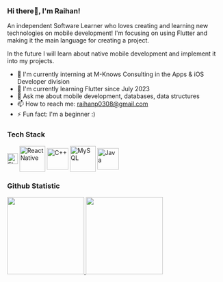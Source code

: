 ### Hi there👋, I'm Raihan! 

An independent Software Learner who loves creating and learning new technologies on mobile development! I'm focusing on using Flutter and making it the main language for creating a project.

In the future I will learn about native mobile development and implement it into my projects.

- 🔭 I'm currently interning at M-Knows Consulting in the Apps & iOS Developer division
- 🌱 I'm currently learning Flutter since July 2023
- 💬 Ask me about mobile development, databases, data structures
- 📫 How to reach me: raihanp0308@gmail.com
- ⚡ Fun fact: I'm a beginner :)

### Tech Stack
<div align="left">
  <a href="#"><img align="center" alt="Flutter" title="Flutter" height="25px" src="https://storage.googleapis.com/cms-storage-bucket/847ae81f5430402216fd.svg"/></a>
  <a href="#"><img align="center" alt="React Native" title="React Native" height="60px" src="https://cdn.jsdelivr.net/gh/kristerkari/react-native-svg-transformer/images/react-native-logo.png" /></a>
  <a href="#"><img align="center" alt="C++" title="C++" height="50px" src="https://upload.wikimedia.org/wikipedia/commons/thumb/1/18/ISO_C%2B%2B_Logo.svg/1822px-ISO_C%2B%2B_Logo.svg.png"/></a>
  <a href="#"><img align="center" alt="MySQL" title="MySQL" height="60px" src="https://download.logo.wine/logo/MySQL/MySQL-Logo.wine.png"/></a>
  <a href="#"><img align="center" alt="Java" title="Java" height="50px" src="https://1000logos.net/wp-content/uploads/2020/09/Java-Logo.png"/></a>
</div>

### Github Statistic
<p align="left">
  <a href="https://github.com/RaihanDwiPratama">
    <img height="180em" src="https://github-readme-stats-eight-theta.vercel.app/api?username=RaihanDwiPratama&show_icons=true&theme=algolia&include_all_commits=true&count_private=true"/>
    <img height="180em" src="https://github-readme-stats-eight-theta.vercel.app/api/top-langs/?username=RaihanDwiPratama&hide=jupyter%20notebook&layout=compact&langs_count=8&theme=algolia"/>
  </a>
</p>

